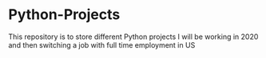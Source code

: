 # Python-Projects
This repository is to store different Python projects I will be working in 2020 and then switching a job with full time employment in US
